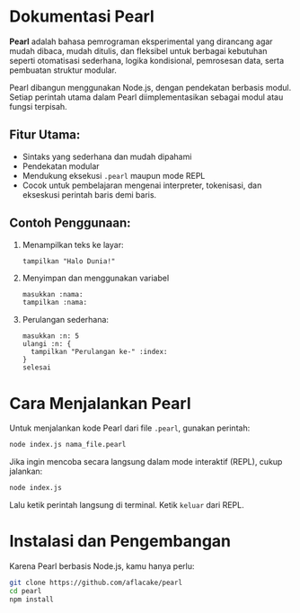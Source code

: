 # Dokumentasi Pearl
**Pearl** adalah bahasa pemrograman eksperimental yang dirancang agar mudah dibaca, mudah ditulis, dan fleksibel untuk berbagai kebutuhan seperti otomatisasi sederhana, logika kondisional, pemrosesan data, serta pembuatan struktur modular.

Pearl dibangun menggunakan Node.js, dengan pendekatan berbasis modul. Setiap perintah utama dalam Pearl diimplementasikan sebagai modul atau fungsi terpisah.

## Fitur Utama:
- Sintaks yang sederhana dan mudah dipahami
- Pendekatan modular
- Mendukung eksekusi `.pearl` maupun mode REPL
- Cocok untuk pembelajaran mengenai interpreter, tokenisasi, dan ekseskusi perintah baris demi baris.

## Contoh Penggunaan:
1. Menampilkan teks ke layar:
   ```pearl
   tampilkan "Halo Dunia!"
   ```
2. Menyimpan dan menggunakan variabel
   ```bash
   masukkan :nama:
   tampilkan :nama:
   ```
4. Perulangan sederhana:
   ``` pearl
   masukkan :n: 5
   ulangi :n: {
     tampilkan "Perulangan ke-" :index:
   }
   selesai
   ```

# Cara Menjalankan Pearl
Untuk menjalankan kode Pearl dari file `.pearl`, gunakan perintah:
```bash
node index.js nama_file.pearl
```

Jika ingin mencoba secara langsung dalam mode interaktif (REPL), cukup jalankan:
```bash
node index.js
```
Lalu ketik perintah langsung di terminal. Ketik `keluar` dari REPL.

# Instalasi dan Pengembangan
Karena Pearl berbasis Node.js, kamu hanya perlu:
```bash
git clone https://github.com/aflacake/pearl
cd pearl
npm install
```

